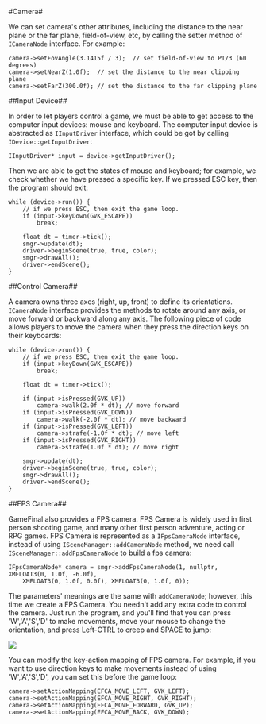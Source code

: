 #Camera#

We can set camera's other attributes, including the distance to the near plane or the far plane, field-of-view, etc, by calling the setter method of `ICameraNode` interface. For example:

	camera->setFovAngle(3.1415f / 3);  // set field-of-view to PI/3 (60 degrees) 
	camera->setNearZ(1.0f);  // set the distance to the near clipping plane
	camera->setFarZ(300.0f); // set the distance to the far clipping plane

##Input Device##

In order to let players control a game, we must be able to get access to the computer input devices: mouse and keyboard. The computer input device is abstracted as `IInputDriver` interface, which could be got by calling `IDevice::getInputDriver`:

	IInputDriver* input = device->getInputDriver();

Then we are able to get the states of mouse and keyboard; for example, we check whether we have pressed a specific key. If we pressed ESC key, then the program should exit:
	
	while (device->run()) {
		// if we press ESC, then exit the game loop.
		if (input->keyDown(GVK_ESCAPE))
			break;

		float dt = timer->tick();
		smgr->update(dt);
		driver->beginScene(true, true, color);
		smgr->drawAll();
		driver->endScene();
	}

##Control Camera##

A camera owns three axes (right, up, front) to define its orientations. `ICameraNode` interface provides the methods to rotate around any axis, or move forward or backward along any axis. The following piece of code allows players to move the camera when they press the direction keys on their keyboards:

	while (device->run()) {
		// if we press ESC, then exit the game loop.
		if (input->keyDown(GVK_ESCAPE))
			break;

		float dt = timer->tick();
		
		if (input->isPressed(GVK_UP))
			camera->walk(2.0f * dt); // move forward
		if (input->isPressed(GVK_DOWN))
			camera->walk(-2.0f * dt); // move backward
		if (input->isPressed(GVK_LEFT))
			camera->strafe(-1.0f * dt); // move left
		if (input->isPressed(GVK_RIGHT))
			camera->strafe(1.0f * dt); // move right
		
		smgr->update(dt);
		driver->beginScene(true, true, color);
		smgr->drawAll();
		driver->endScene();
	}
	
##FPS Camera##

GameFinal also provides a FPS camera. FPS Camera is widely used in first person shooting game, and many other first person adventure, acting or RPG games. FPS Camera is represented as a `IFpsCameraNode` interface, instead of using `ISceneManager::addCameraNode` method, we need call `ISceneManager::addFpsCameraNode` to build a fps camera:

	IFpsCameraNode* camera = smgr->addFpsCameraNode(1, nullptr, XMFLOAT3(0, 1.0f, -6.0f),
		XMFLOAT3(0, 1.0f, 0.0f), XMFLOAT3(0, 1.0f, 0));

The parameters' meanings are the same with `addCameraNode`; however, this time we create a FPS Camera. You needn't add any extra code to control the camera. Just run the program, and you'll find that you can press 'W','A','S','D' to make movements, move your mouse to change the orientation, and press Left-CTRL to creep and SPACE to jump:

![](https://github.com/woyaofacai/GameFinal/blob/master/Tutorials/img/03-01.png?raw=true)

You can modify the key-action mapping of FPS camera. For example, if you want to use direction keys to make movements instead of using 'W','A','S','D', you can set this before the game loop:

	camera->setActionMapping(EFCA_MOVE_LEFT, GVK_LEFT);
	camera->setActionMapping(EFCA_MOVE_RIGHT, GVK_RIGHT);
	camera->setActionMapping(EFCA_MOVE_FORWARD, GVK_UP);
	camera->setActionMapping(EFCA_MOVE_BACK, GVK_DOWN);


